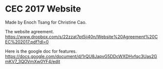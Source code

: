 # CEC 2017 Website

Made by Enoch Tsang for Christine Cao.

The website agreement.
https://www.dropbox.com/s/22zzat7pt5ji40n/Website%20Agreement%20CEC%202017.pdf?dl=0

Here is the google doc for features.
https://docs.google.com/document/d/1rQU8JapvG5DDcWXDHvfqc3Uas2GmKV7_3QOVmXw0YF4/edit
